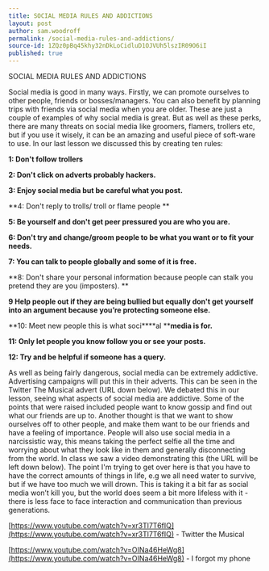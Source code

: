 ```yaml
---
title: SOCIAL MEDIA RULES AND ADDICTIONS
layout: post
author: sam.woodroff
permalink: /social-media-rules-and-addictions/
source-id: 1ZQz0pBq45khy32nDkLoCidluD1OJVUh5lszIR09O6iI
published: true
---
```

SOCIAL MEDIA RULES AND ADDICTIONS

Social media is good in many ways.  Firstly, we can promote ourselves to other people, friends or bosses/managers. You can also benefit by planning trips with friends via social media when you are older. These are just a couple of examples of why social media is great. But as well as these perks, there are many threats on social media like groomers, flamers, trollers etc, but if you use it wisely, it can be an amazing and useful piece of soft-ware to use. In our last lesson we discussed this by creating ten rules: 

**1: Don't follow trollers**

**2: Don't click on adverts probably hackers.**

**3: Enjoy social media but be careful what you post.**

**4: Don't reply to trolls/ troll or flame people **

**5: Be yourself and don't get peer pressured you are who you are.**

**6: Don't try and change/groom people to be what you want or to fit your needs.**

**7: You can talk to people globally and some of it is free.**

**8: Don't share your personal information because people can stalk you pretend they are you (imposters). **

**9 Help people out if they are being bullied but equally don't get yourself into an argument  because you’re protecting someone else.**

**10: Meet new people this is what soci****al ****media is for.**

**11:  Only let people you know follow you or see your posts.**

**12: Try and be helpful if someone has a query.**

As well as being fairly dangerous, social media can be extremely addictive. Advertising campaigns will put this in their adverts. This can be seen in the Twitter The Musical advert (URL down below). We debated this in our lesson, seeing what aspects of social media are addictive. Some of the points that were raised included people want to know gossip and find out what our friends are up to. Another thought is that we want to show ourselves off to other people, and make them want to be our friends and have a feeling of importance. People will also use social media in a narcissistic way, this means taking the perfect selfie all the time and worrying about what they look like in them and generally disconnecting from the world. In class we saw a video demonstrating this (the URL will be left down below). The point I'm trying to get over here is that you have to have the correct amounts of things in life, e.g we all need water to survive, but if we have too much we will drown. This is taking it a bit far as social media won’t kill you, but the world does seem a bit more lifeless with it - there is less face to face interaction and communication than previous generations.

[https://www.youtube.com/watch?v=xr3Tl7T6fIQ](https://www.youtube.com/watch?v=xr3Tl7T6fIQ) - Twitter the Musical

[https://www.youtube.com/watch?v=OINa46HeWg8](https://www.youtube.com/watch?v=OINa46HeWg8) - I forgot my phone

